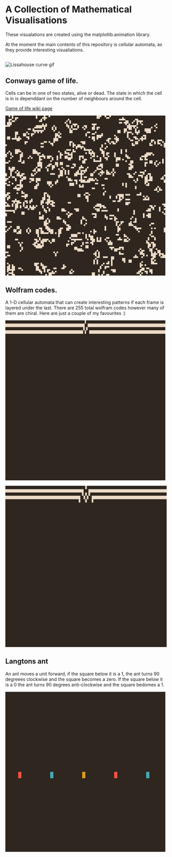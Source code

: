 # A Collection of Mathematical Visualisations

These visualations are created using the matplotlib.animation library.

At the moment the main contents of this repository is cellular automata, as they provide interesting visualiations.



## 


![Lissahouse curve gif](./anims/lissajous.gif)

## Conways game of life.

Cells can be in one of two states, alive or dead. The state in which the cell is in is dependdant on the number of neighbours around the cell.

[Game of life wiki page](https://en.wikipedia.org/wiki/Conway%27s_Game_of_Life?useskin=vector)


![Conways game of life animation](./anims/game_of_life.gif)


## Wolfram codes.

A 1-D cellular automata that can create interesting patterns if each frame is layered under the last. There are 255 total wolfram codes however many of them are chiral. Here are just a couple of my favourites :)


![Wolfram code 99](./anims/wolframcode99.gif)

![Wolfram code 105](./anims/wolframcode105.gif)


## Langtons ant

An ant moves a unit forward, if the square below it is a 1, the ant turns 90 degreees clockwise and the square becomes a zero. If the square below it is a 0 the ant turns 90 degrees anti-clockwise and the square bedomes a 1. 


![A collection of langtons ants](./anims/ants.gif)
